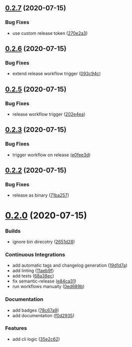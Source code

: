 ## [0.2.7](https://github.com/czerasz/go-blockinfile/compare/v0.2.6...v0.2.7) (2020-07-15)


### Bug Fixes

* use custom release token ([270e2a3](https://github.com/czerasz/go-blockinfile/commit/270e2a32a546207e336525552639ec3663071f05))

## [0.2.6](https://github.com/czerasz/go-blockinfile/compare/v0.2.5...v0.2.6) (2020-07-15)


### Bug Fixes

* extend release workflow trigger ([093c94c](https://github.com/czerasz/go-blockinfile/commit/093c94c3654834cffdbda4c6711d99a0347deb38))

## [0.2.5](https://github.com/czerasz/go-blockinfile/compare/v0.2.4...v0.2.5) (2020-07-15)


### Bug Fixes

* release workflow trigger ([202e4ea](https://github.com/czerasz/go-blockinfile/commit/202e4ea7aa9941b8e76cf062254cb3233ac020fc))

## [0.2.3](https://github.com/czerasz/go-blockinfile/compare/v0.2.2...v0.2.3) (2020-07-15)


### Bug Fixes

* trigger workflow on release ([e0fee3d](https://github.com/czerasz/go-blockinfile/commit/e0fee3d500b5ccf6576ab07a34d5dcacf079d677))

## [0.2.2](https://github.com/czerasz/go-blockinfile/compare/v0.2.1...v0.2.2) (2020-07-15)


### Bug Fixes

* release as binary ([71ba257](https://github.com/czerasz/go-blockinfile/commit/71ba257cfc61b2741ebf36b67dd9afa68ffc60a1))

# [0.2.0](https://github.com/czerasz/go-blockinfile/compare/v0.1.0...v0.2.0) (2020-07-15)


### Builds

* ignore bin direcotry ([2651d28](https://github.com/czerasz/go-blockinfile/commit/2651d28e9949c2baae093bf0b738660b39c1bc28))


### Continuous Integrations

* add automatic tags and changelog generation ([19d1d7a](https://github.com/czerasz/go-blockinfile/commit/19d1d7a7a95e92a226b285aee266db419b35f224))
* add linting ([11aeb9f](https://github.com/czerasz/go-blockinfile/commit/11aeb9ff0e3a61cbf50d25f9525a2111d4ea0120))
* add tests ([68a38ec](https://github.com/czerasz/go-blockinfile/commit/68a38ec501d10b71f6293268991a300c53875954))
* fix semantic-release ([e84ca31](https://github.com/czerasz/go-blockinfile/commit/e84ca318ac7bc59aa91e29d2c63f57dedfd66a6d))
* run workflows manually ([0ed689b](https://github.com/czerasz/go-blockinfile/commit/0ed689b68f15ee3f03141a7d8403bc62a3aaa86c))


### Documentation

* add badges ([78c67a9](https://github.com/czerasz/go-blockinfile/commit/78c67a97611b12933fecc9c2d22731d043d35209))
* add documentation ([f0d2935](https://github.com/czerasz/go-blockinfile/commit/f0d2935fc3e6ea81267e1bebcadbb041b3783c8c))


### Features

* add cli logic ([35e2c62](https://github.com/czerasz/go-blockinfile/commit/35e2c62942d5615d81a6ed60dfae320a881ad189))
